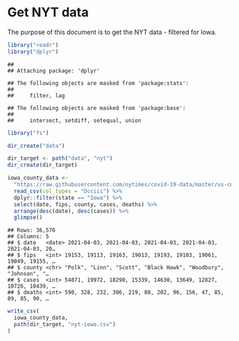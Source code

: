 Get NYT data
================

The purpose of this document is to get the NYT data - filtered for Iowa.

``` r
library("readr")
library("dplyr")
```

    ## 
    ## Attaching package: 'dplyr'

    ## The following objects are masked from 'package:stats':
    ## 
    ##     filter, lag

    ## The following objects are masked from 'package:base':
    ## 
    ##     intersect, setdiff, setequal, union

``` r
library("fs")
```

``` r
dir_create("data")

dir_target <- path("data", "nyt")
dir_create(dir_target)
```

``` r
iowa_county_data <- 
  "https://raw.githubusercontent.com/nytimes/covid-19-data/master/us-counties.csv" %>%
  read_csv(col_types = "Dcciii") %>%
  dplyr::filter(state == "Iowa") %>%
  select(date, fips, county, cases, deaths) %>%
  arrange(desc(date), desc(cases)) %>%
  glimpse()
```

    ## Rows: 36,570
    ## Columns: 5
    ## $ date   <date> 2021-04-03, 2021-04-03, 2021-04-03, 2021-04-03, 2021-04-03, 20…
    ## $ fips   <int> 19153, 19113, 19163, 19013, 19193, 19103, 19061, 19049, 19155, …
    ## $ county <chr> "Polk", "Linn", "Scott", "Black Hawk", "Woodbury", "Johnson", "…
    ## $ cases  <int> 54871, 19972, 18290, 15339, 14630, 13649, 12827, 10726, 10439, …
    ## $ deaths <int> 590, 328, 232, 306, 219, 80, 202, 96, 156, 47, 85, 89, 85, 90, …

``` r
write_csv(
  iowa_county_data,
  path(dir_target, "nyt-iowa.csv")
)
```
